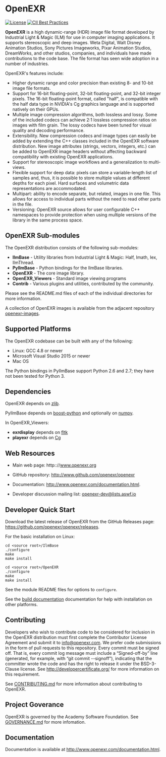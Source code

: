 # OpenEXR

[![License](https://img.shields.io/badge/License-BSD%203%20Clause-blue.svg)](LICENSE.md)
[![CII Best Practices](https://bestpractices.coreinfrastructure.org/projects/2799/badge)](https://bestpractices.coreinfrastructure.org/projects/2799)

**OpenEXR** is a high dynamic-range (HDR) image file format developed
by Industrial Light & Magic (ILM) for use in computer imaging
applications. It supports stereoscopic and deep images.  Weta Digital,
Walt Disney Animation Studios, Sony Pictures Imageworks, Pixar
Animation Studios, DreamWorks, and other studios, companies, and
individuals have made contributions to the code base. The file format
has seen wide adoption in a number of industries.

OpenEXR's features include:

* Higher dynamic range and color precision than existing 8- and 10-bit
  image file formats.
* Support for 16-bit floating-point, 32-bit floating-point, and
  32-bit integer pixels. The 16-bit floating-point format, called "half",
  is compatible with the half data type in NVIDIA's Cg graphics language
  and is supported natively on their GPUs.
* Multiple image compression algorithms, both lossless and lossy. Some of
  the included codecs can achieve 2:1 lossless compression ratios on images
  with film grain.  The lossy codecs have been tuned for visual quality and
  decoding performance.
* Extensibility. New compression codecs and image types can easily be added
  by extending the C++ classes included in the OpenEXR software distribution.
  New image attributes (strings, vectors, integers, etc.) can be added to
  OpenEXR image headers without affecting backward compatibility with
  existing OpenEXR applications. 
* Support for stereoscopic image workflows and a generalization
  to multi-views.
* Flexible support for deep data: pixels can store a variable-length list
  of samples and, thus, it is possible to store multiple values at different
  depths for each pixel. Hard surfaces and volumetric data representations
  are accommodated.
* Multipart: ability to encode separate, but related, images in one file.
  This allows for access to individual parts without the need to read other
  parts in the file.
* Versioning: OpenEXR source allows for user configurable C++
  namespaces to provide protection when using multiple versions of the
  library in the same process space.

## OpenEXR Sub-modules

The OpenEXR distribution consists of the following sub-modules:

* **IlmBase** - Utility libraries from Industrial Light & Magic: Half, Imath, Iex, IlmThread.
* **PyIlmBase** - Python bindings for the IlmBase libraries.
* **OpenEXR** - The core image library.
* **OpenEXR_Viewers** - Standard image viewing programs
* **Contrib** - Various plugins and utilities, contributed by the community.
    
Please see the README.md files of each of the individual directories for more information.

A collection of OpenEXR images is available from the adjacent repository
[openexr-images](https://github.com/openexr/openexr-images).

## Supported Platforms

The OpenEXR codebase can be built with any of the following:

* Linux: GCC 4.8 or newer
* Microsoft Visual Studio 2015 or newer
* Mac OS

The Python bindings in PyIlmBase support Python 2.6 and 2.7; they have
not been tested for Python 3.

## Dependencies

OpenEXR depends on [zlib](https://zlib.net).

PyIlmBase depends on [boost-python](https://github.com/boostorg/python) and
optionally on [numpy](http://www.numpy.org).

In OpenEXR_Viewers:

* **exrdisplay** depends on [fltk](http://www.fltk.org/index.php)
* **playexr** depends on [Cg](https://developer.nvidia.com/cg-toolkit)

## Web Resources

* Main web page: http:://www.openexr.org

* GitHub repository: http://www.github.com/openexr/openexr

* Documentation: http://www.openexr.com/documentation.html.

* Developer discussion mailing list: [openexr-dev@lists.aswf.io](https://lists.aswf.io/g/openexr-dev)

## Developer Quick Start

Download the latest release of OpenEXR from the GitHub Releases page:
https://github.com/openexr/openexr/releases.

For the basic installation on Linux:

    cd <source root>/IlmBase
    ./configure
    make
    make install

    cd <source root>/OpenEXR
    ./configure
    make 
    make install

See the module README files for options to ``configure``.

See the [build documentation](INSTALL.md) documentation for help with
installation on other platforms.

## Contributing

Developers who wish to contribute code to be considered for inclusion
in the OpenEXR distribution must first complete the Contributor
License Agreement and submit it to info@openexr.com. We prefer code
submissions in the form of pull requests to this repository. Every
commit must be signed off. That is, every commit log message must
include a “Signed-off-by” line (generated, for example, with “git
commit --signoff”), indicating that the committer wrote the code and
has the right to release it under the BSD-3-Clause license. See
http://developercertificate.org/ for more information on this
requirement.

See [CONTRIBUTING.md](CONTRIBUTING.md) for more information about
contributing to OpenEXR.

## Project Goverance

OpenEXR is governed by the Academy Software Foundation. See
[GOVERNANCE.md](GOVERNANCE.md) for more infomation.

## Documentation

Documentation is available at http://www.openexr.com/documentation.html.

